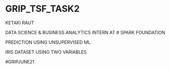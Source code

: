 # GRIP_TSF_TASK2
KETAKI RAUT

DATA SCIENCE & BUSINESS ANALYTICS INTERN AT # SPARK FOUNDATION

PREDICTION USING UNSUPERVISED ML

IRIS DATASET USING TWO VARIABLES 

#GRIPJUNE21 




